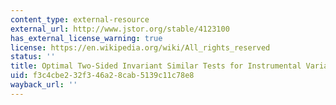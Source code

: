 ```yaml
---
content_type: external-resource
external_url: http://www.jstor.org/stable/4123100
has_external_license_warning: true
license: https://en.wikipedia.org/wiki/All_rights_reserved
status: ''
title: Optimal Two-Sided Invariant Similar Tests for Instrumental Variables Regression
uid: f3c4cbe2-32f3-46a2-8cab-5139c11c78e8
wayback_url: ''
---
```

